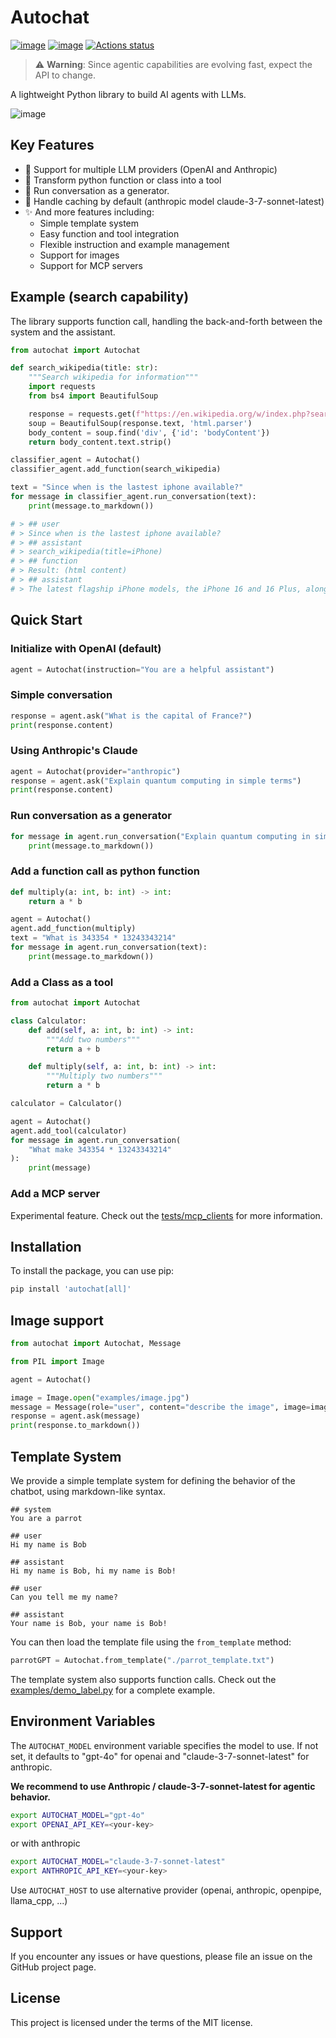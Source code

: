 # Autochat

[![image](https://img.shields.io/pypi/v/autochat.svg)](https://pypi.python.org/pypi/autochat)
[![image](https://img.shields.io/github/license/BenderV/autochat)](https://github.com/BenderV/autochat/blob/master/LICENSE)
[![Actions status](https://github.com/BenderV/autochat/actions/workflows/test.yml/badge.svg)](https://github.com/BenderV/autochat/actions)

> ⚠️ **Warning**: Since agentic capabilities are evolving fast, expect the API to change.

A lightweight Python library to build AI agents with LLMs.

![image](https://www-cdn.anthropic.com/images/4zrzovbb/website/58d9f10c985c4eb5d53798dea315f7bb5ab6249e-2401x1000.png)

## Key Features

- 🤝 Support for multiple LLM providers (OpenAI and Anthropic)
- 🐍 Transform python function or class into a tool
- 🔁 Run conversation as a generator.
- 🙈 Handle caching by default (anthropic model claude-3-7-sonnet-latest)
- ✨ And more features including:
  - Simple template system
  - Easy function and tool integration
  - Flexible instruction and example management
  - Support for images
  - Support for MCP servers

## Example (search capability)

The library supports function call, handling the back-and-forth between the system and the assistant.

```python
from autochat import Autochat

def search_wikipedia(title: str):
    """Search wikipedia for information"""
    import requests
    from bs4 import BeautifulSoup

    response = requests.get(f"https://en.wikipedia.org/w/index.php?search={title}&title=Special%3ASearch")
    soup = BeautifulSoup(response.text, 'html.parser')
    body_content = soup.find('div', {'id': 'bodyContent'})
    return body_content.text.strip()

classifier_agent = Autochat()
classifier_agent.add_function(search_wikipedia)

text = "Since when is the lastest iphone available?"
for message in classifier_agent.run_conversation(text):
    print(message.to_markdown())

# > ## user
# > Since when is the lastest iphone available?
# > ## assistant
# > search_wikipedia(title=iPhone)
# > ## function
# > Result: (html content)
# > ## assistant
# > The latest flagship iPhone models, the iPhone 16 and 16 Plus, along with the higher-end iPhone 16 Pro and 16 Pro Max, were available as of January 1, 2024.
```

## Quick Start

### Initialize with OpenAI (default)

```python
agent = Autochat(instruction="You are a helpful assistant")
```

### Simple conversation

```python
response = agent.ask("What is the capital of France?")
print(response.content)
```

### Using Anthropic's Claude

```python
agent = Autochat(provider="anthropic")
response = agent.ask("Explain quantum computing in simple terms")
print(response.content)
```

### Run conversation as a generator

```python
for message in agent.run_conversation("Explain quantum computing in simple terms"):
    print(message.to_markdown())
```

### Add a function call as python function

```python
def multiply(a: int, b: int) -> int:
    return a * b

agent = Autochat()
agent.add_function(multiply)
text = "What is 343354 * 13243343214"
for message in agent.run_conversation(text):
    print(message.to_markdown())
```

### Add a Class as a tool

```python
from autochat import Autochat

class Calculator:
    def add(self, a: int, b: int) -> int:
        """Add two numbers"""
        return a + b

    def multiply(self, a: int, b: int) -> int:
        """Multiply two numbers"""
        return a * b

calculator = Calculator()

agent = Autochat()
agent.add_tool(calculator)
for message in agent.run_conversation(
    "What make 343354 * 13243343214"
):
    print(message)
```

### Add a MCP server

Experimental feature.
Check out the [tests/mcp_clients](tests/mcp_clients) for more information.

## Installation

To install the package, you can use pip:

```bash
pip install 'autochat[all]'
```

## Image support

```python
from autochat import Autochat, Message

from PIL import Image

agent = Autochat()

image = Image.open("examples/image.jpg")
message = Message(role="user", content="describe the image", image=image)
response = agent.ask(message)
print(response.to_markdown())
```

## Template System

We provide a simple template system for defining the behavior of the chatbot, using markdown-like syntax.

```
## system
You are a parrot

## user
Hi my name is Bob

## assistant
Hi my name is Bob, hi my name is Bob!

## user
Can you tell me my name?

## assistant
Your name is Bob, your name is Bob!
```

You can then load the template file using the `from_template` method:

```python
parrotGPT = Autochat.from_template("./parrot_template.txt")
```

The template system also supports function calls. Check out the [examples/demo_label.py](examples/demo_label.py) for a complete example.

## Environment Variables

The `AUTOCHAT_MODEL` environment variable specifies the model to use. If not set, it defaults to "gpt-4o" for openai and "claude-3-7-sonnet-latest" for anthropic.

**We recommend to use Anthropic / claude-3-7-sonnet-latest for agentic behavior.**

```bash
export AUTOCHAT_MODEL="gpt-4o"
export OPENAI_API_KEY=<your-key>
```

or with anthropic

```bash
export AUTOCHAT_MODEL="claude-3-7-sonnet-latest"
export ANTHROPIC_API_KEY=<your-key>
```

Use `AUTOCHAT_HOST` to use alternative provider (openai, anthropic, openpipe, llama_cpp, ...)

## Support

If you encounter any issues or have questions, please file an issue on the GitHub project page.

## License

This project is licensed under the terms of the MIT license.
